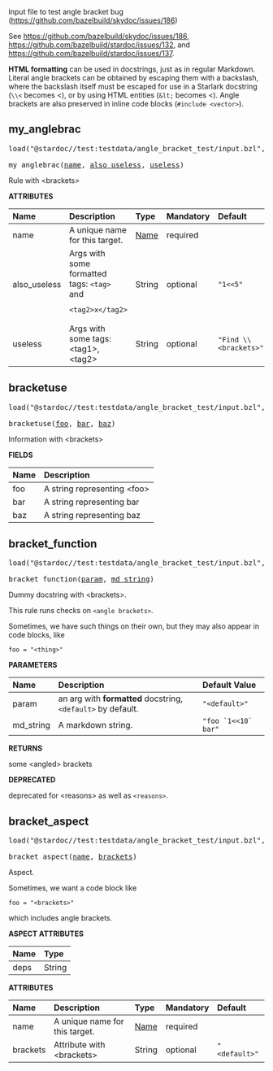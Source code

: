 <!-- Generated with Stardoc: http://skydoc.bazel.build -->

Input file to test angle bracket bug (https://github.com/bazelbuild/skydoc/issues/186)

See https://github.com/bazelbuild/skydoc/issues/186,
https://github.com/bazelbuild/stardoc/issues/132,
and https://github.com/bazelbuild/stardoc/issues/137.

<b>HTML formatting</b> can be used in docstrings, just as in regular Markdown.
Literal angle brackets can be obtained by escaping them with a backslash, where
the backslash itself must be escaped for use in a Starlark docstring
(`\\<` becomes \<), or by using HTML entities (`&lt;` becomes &lt;).
Angle brackets are also preserved in inline code blocks (`#include <vector>`).

<a id="my_anglebrac"></a>

## my_anglebrac

<pre>
load("@stardoc//test:testdata/angle_bracket_test/input.bzl", "my_anglebrac")

my_anglebrac(<a href="#my_anglebrac-name">name</a>, <a href="#my_anglebrac-also_useless">also_useless</a>, <a href="#my_anglebrac-useless">useless</a>)
</pre>

Rule with \<brackets>

**ATTRIBUTES**


| Name  | Description | Type | Mandatory | Default |
| :------------- | :------------- | :------------- | :------------- | :------------- |
| <a id="my_anglebrac-name"></a>name |  A unique name for this target.   | <a href="https://bazel.build/concepts/labels#target-names">Name</a> | required |  |
| <a id="my_anglebrac-also_useless"></a>also_useless |  Args with some formatted tags: `<tag>` and <pre><code class="language-xml">&lt;tag2&gt;x&lt;/tag2&gt;</code></pre>   | String | optional |  `"1<<5"`  |
| <a id="my_anglebrac-useless"></a>useless |  Args with some tags: \<tag1>, \<tag2>   | String | optional |  `"Find \\<brackets>"`  |


<a id="bracketuse"></a>

## bracketuse

<pre>
load("@stardoc//test:testdata/angle_bracket_test/input.bzl", "bracketuse")

bracketuse(<a href="#bracketuse-foo">foo</a>, <a href="#bracketuse-bar">bar</a>, <a href="#bracketuse-baz">baz</a>)
</pre>

Information with \<brackets>

**FIELDS**

| Name  | Description |
| :------------- | :------------- |
| <a id="bracketuse-foo"></a>foo |  A string representing \<foo>    |
| <a id="bracketuse-bar"></a>bar |  A string representing bar    |
| <a id="bracketuse-baz"></a>baz |  A string representing baz    |


<a id="bracket_function"></a>

## bracket_function

<pre>
load("@stardoc//test:testdata/angle_bracket_test/input.bzl", "bracket_function")

bracket_function(<a href="#bracket_function-param">param</a>, <a href="#bracket_function-md_string">md_string</a>)
</pre>

Dummy docstring with \<brackets>.

This rule runs checks on `<angle brackets>`.

Sometimes, we have such things on their own, but they may
also appear in code blocks, like

```starlark
foo = "<thing>"
```


**PARAMETERS**


| Name  | Description | Default Value |
| :------------- | :------------- | :------------- |
| <a id="bracket_function-param"></a>param |  an arg with **formatted** docstring, `<default>` by default.   |  `"<default>"` |
| <a id="bracket_function-md_string"></a>md_string |  A markdown string.   |  ``"foo `1<<10` bar"`` |

**RETURNS**

some \<angled> brackets

**DEPRECATED**

deprecated for \<reasons> as well as `<reasons>`.


<a id="bracket_aspect"></a>

## bracket_aspect

<pre>
load("@stardoc//test:testdata/angle_bracket_test/input.bzl", "bracket_aspect")

bracket_aspect(<a href="#bracket_aspect-name">name</a>, <a href="#bracket_aspect-brackets">brackets</a>)
</pre>

Aspect.

Sometimes, we want a code block like
```starlark
foo = "<brackets>"
```
which includes angle brackets.

**ASPECT ATTRIBUTES**


| Name | Type |
| :------------- | :------------- |
| deps| String |


**ATTRIBUTES**


| Name  | Description | Type | Mandatory | Default |
| :------------- | :------------- | :------------- | :------------- | :------------- |
| <a id="bracket_aspect-name"></a>name |  A unique name for this target.   | <a href="https://bazel.build/concepts/labels#target-names">Name</a> | required |  |
| <a id="bracket_aspect-brackets"></a>brackets |  Attribute with \<brackets>   | String | optional |  `"<default>"`  |


